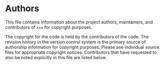 # Authors

This file contains information about the project authors, maintainers, and contributors of `xxx` for copyright purposes.

The copyright for the code is held by the contributors of the code.
The revision history in the version control system is the primary source of authorship information for copyright purposes.
Please see individual source files for appropriate copyright notices.
Contributors that have requested to also be noted explicitly in this file are listed below.
